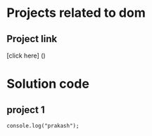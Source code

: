 # Projects related to dom
## Project link
[click here] ()


# Solution code

## project 1
```javacript
console.log("prakash");



```